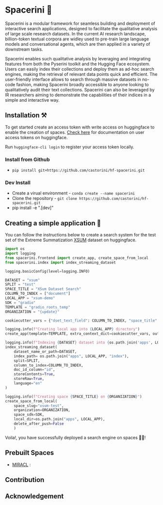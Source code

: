# Spacerini 🦄

Spacerini is a modular framework for seamless building and deployment of interactive search applications, designed to facilitate the qualitative analysis of large scale research datasets.
In the current AI research landscape, billion-token textual corpora are widley used to pre-train large language models and conversational agents, which are then applied in a variety of downstream tasks.

Spacerini enables such qualitative analysis by leveraging and integrating features from both the Pyserini toolkit and the Hugging Face ecosystem. Users can easily index their collections and deploy them as ad-hoc search engines, making the retrieval of relevant data points quick and efficient. The user-friendly interface allows to search through massive datasets in no-code fashion, making Spacerini broadly accessible to anyone looking to qualitatively audit their text collections. Spacerini can also be leveraged by IR researchers aiming to demonstrate the capabilities of their indices in a simple and interactive way.

## Installation ⚒️

To get started create an access token with write access on huggingface to enable the creation of spaces. [Check here](https://huggingface.co/docs/hub/security-tokens) for documentation on user access tokens on huggingface.

Run `huggingface-cli login` to register your access token locally.

### Install from Github

- `pip install git+https://github.com/castorini/hf-spacerini.git`

### Dev Install

- Create a virual environment - `conda create --name spacerini`
- Clone the repository - `git clone https://github.com/castorini/hf-spacerini.git`
- pip install -e ".[dev]"

## Creating a simple application 🔎

You can follow the instructions below to create a search system for the test set of the Extreme Summatization [XSUM](https://huggingface.co/datasets/xsum) dataset on huggingface.

```python
import os
import logging
from spacerini.frontend import create_app, create_space_from_local
from spacerini.index import index_streaming_dataset

logging.basicConfig(level=logging.INFO)

DATASET = "xsum"
SPLIT = "test"
SPACE_TITLE = "XSum Dataset Search"
COLUMN_TO_INDEX = ["document"]
LOCAL_APP = "xsum-demo"
SDK = "gradio"
TEMPLATE = "gradio_roots_temp"
ORGANIZATION = "{update}"

cookiecutter_vars = {"dset_text_field": COLUMN_TO_INDEX, "space_title": SPACE_TITLE "local_app":LOCAL_APP,m"space_description": "This is a demo of Spacerini using the XSum dataset.", "dataset_name": "xsum"}

logging.info(f"Creating local app into {LOCAL_APP} directory")
create_app(template=TEMPLATE, extra_context_dict=cookiecutter_vars, output_dir="apps")

logging.info(f"Indexing {DATASET} dataset into {os.path.join('apps', LOCAL_APP, 'index')}")
index_streaming_dataset(
    dataset_name_or_path=DATASET,
    index_path= os.path.join("apps", LOCAL_APP, "index"),
    split=SPLIT,
    column_to_index=COLUMN_TO_INDEX,
    doc_id_column="id",
    storeContents=True,
    storeRaw=True,
    language="en"
)

logging.info(f"Creating space {SPACE_TITLE} on {ORGANIZATION}")
create_space_from_local(
    space_slug="xsum-test",
    organization=ORGANIZATION,
    space_sdk=SDK,
    local_dir=os.path.join("apps", LOCAL_APP),
    delete_after_push=False
    )
```
Voila!, you have successfully deployed a search engine on spaces 🤩🥳! 

## Prebuilt Spaces

- [MIRACL]() :

## Contribution 

## Acknowledgement

